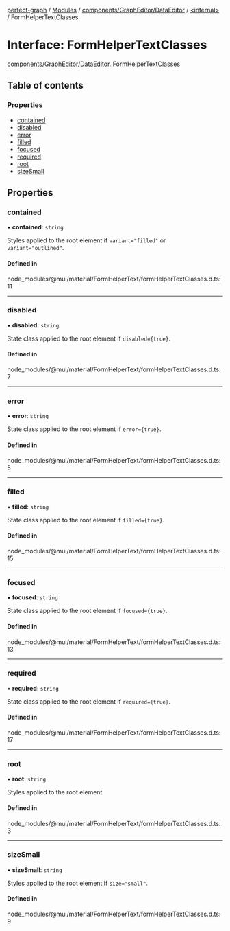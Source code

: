 [perfect-graph](../README.md) / [Modules](../modules.md) / [components/GraphEditor/DataEditor](../modules/components_GraphEditor_DataEditor.md) / [<internal\>](../modules/components_GraphEditor_DataEditor._internal_.md) / FormHelperTextClasses

# Interface: FormHelperTextClasses

[components/GraphEditor/DataEditor](../modules/components_GraphEditor_DataEditor.md).[<internal>](../modules/components_GraphEditor_DataEditor._internal_.md).FormHelperTextClasses

## Table of contents

### Properties

- [contained](components_GraphEditor_DataEditor._internal_.FormHelperTextClasses.md#contained)
- [disabled](components_GraphEditor_DataEditor._internal_.FormHelperTextClasses.md#disabled)
- [error](components_GraphEditor_DataEditor._internal_.FormHelperTextClasses.md#error)
- [filled](components_GraphEditor_DataEditor._internal_.FormHelperTextClasses.md#filled)
- [focused](components_GraphEditor_DataEditor._internal_.FormHelperTextClasses.md#focused)
- [required](components_GraphEditor_DataEditor._internal_.FormHelperTextClasses.md#required)
- [root](components_GraphEditor_DataEditor._internal_.FormHelperTextClasses.md#root)
- [sizeSmall](components_GraphEditor_DataEditor._internal_.FormHelperTextClasses.md#sizesmall)

## Properties

### contained

• **contained**: `string`

Styles applied to the root element if `variant="filled"` or `variant="outlined"`.

#### Defined in

node_modules/@mui/material/FormHelperText/formHelperTextClasses.d.ts:11

___

### disabled

• **disabled**: `string`

State class applied to the root element if `disabled={true}`.

#### Defined in

node_modules/@mui/material/FormHelperText/formHelperTextClasses.d.ts:7

___

### error

• **error**: `string`

State class applied to the root element if `error={true}`.

#### Defined in

node_modules/@mui/material/FormHelperText/formHelperTextClasses.d.ts:5

___

### filled

• **filled**: `string`

State class applied to the root element if `filled={true}`.

#### Defined in

node_modules/@mui/material/FormHelperText/formHelperTextClasses.d.ts:15

___

### focused

• **focused**: `string`

State class applied to the root element if `focused={true}`.

#### Defined in

node_modules/@mui/material/FormHelperText/formHelperTextClasses.d.ts:13

___

### required

• **required**: `string`

State class applied to the root element if `required={true}`.

#### Defined in

node_modules/@mui/material/FormHelperText/formHelperTextClasses.d.ts:17

___

### root

• **root**: `string`

Styles applied to the root element.

#### Defined in

node_modules/@mui/material/FormHelperText/formHelperTextClasses.d.ts:3

___

### sizeSmall

• **sizeSmall**: `string`

Styles applied to the root element if `size="small"`.

#### Defined in

node_modules/@mui/material/FormHelperText/formHelperTextClasses.d.ts:9
